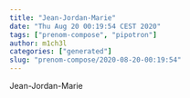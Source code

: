 ```yaml
---
title: "Jean-Jordan-Marie"
date: "Thu Aug 20 00:19:54 CEST 2020"
tags: ["prenom-compose", "pipotron"]
author: m1ch3l
categories: ["generated"]
slug: "prenom-compose/2020-08-20-00:19:54"
---
```


Jean-Jordan-Marie
